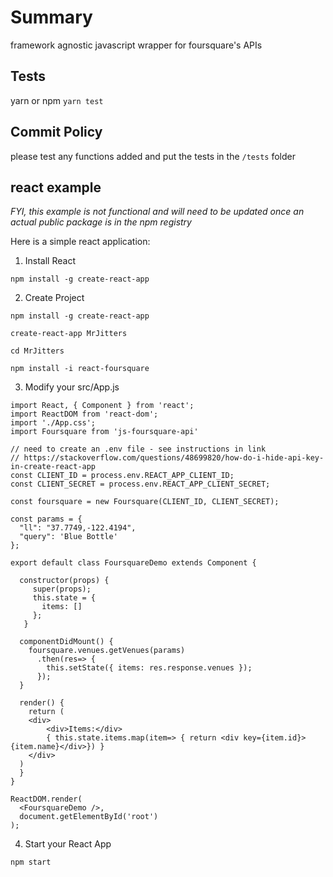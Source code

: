 # Summary

framework agnostic javascript wrapper for foursquare's APIs

## Tests

yarn or npm `yarn test`

## Commit Policy

please test any functions added and put the tests in the `/tests` folder

## react example

*FYI, this example is not functional and will need to be updated once an actual public package is in the npm registry*

Here is a simple react application:

1. Install React

`npm install -g create-react-app`

2. Create Project

`npm install -g create-react-app`

`create-react-app MrJitters`

`cd MrJitters`

`npm install -i react-foursquare`

3. Modify your src/App.js

```
import React, { Component } from 'react';
import ReactDOM from 'react-dom';
import './App.css';
import Foursquare from 'js-foursquare-api'

// need to create an .env file - see instructions in link
// https://stackoverflow.com/questions/48699820/how-do-i-hide-api-key-in-create-react-app
const CLIENT_ID = process.env.REACT_APP_CLIENT_ID;
const CLIENT_SECRET = process.env.REACT_APP_CLIENT_SECRET;

const foursquare = new Foursquare(CLIENT_ID, CLIENT_SECRET);

const params = {
  "ll": "37.7749,-122.4194",
  "query": 'Blue Bottle'
};

export default class FoursquareDemo extends Component {

  constructor(props) {
     super(props);
     this.state = {
       items: []
     };
   }

  componentDidMount() {
    foursquare.venues.getVenues(params)
      .then(res=> {
        this.setState({ items: res.response.venues });
      });
  }

  render() {
    return (
    <div>
        <div>Items:</div>
        { this.state.items.map(item=> { return <div key={item.id}>{item.name}</div>}) }
    </div>
  )
  }
}

ReactDOM.render(
  <FoursquareDemo />,
  document.getElementById('root')
);

```

4. Start your React App

`npm start`
